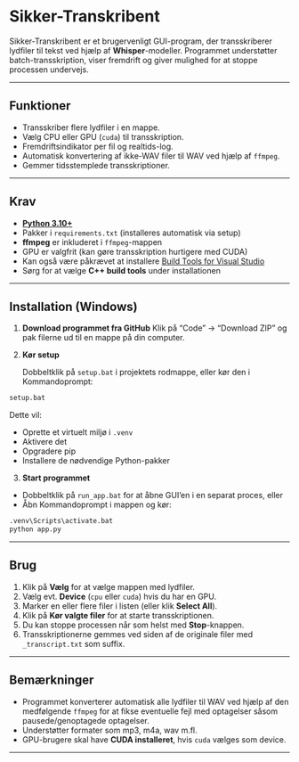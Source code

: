 # Sikker-Transkribent

Sikker-Transkribent er et brugervenligt GUI-program, der transskriberer lydfiler til tekst ved hjælp af **Whisper**-modeller. Programmet understøtter batch-transskription, viser fremdrift og giver mulighed for at stoppe processen undervejs.

---

## Funktioner

* Transskriber flere lydfiler i en mappe.
* Vælg CPU eller GPU (`cuda`) til transskription.
* Fremdriftsindikator per fil og realtids-log.
* Automatisk konvertering af ikke-WAV filer til WAV ved hjælp af `ffmpeg`.
* Gemmer tidsstemplede transskriptioner.

---

## Krav

* [**Python 3.10+**](https://www.python.org/downloads/)
* Pakker i `requirements.txt` (installeres automatisk via setup)
* **ffmpeg** er inkluderet i `ffmpeg`-mappen
* GPU er valgfrit (kan gøre transskription hurtigere med CUDA)
* Kan også være påkrævet at installere [Build Tools for Visual Studio](https://visualstudio.microsoft.com/visual-cpp-build-tools/)
* Sørg for at vælge **C++ build tools** under installationen

---

## Installation (Windows)

1. **Download programmet fra GitHub**
   Klik på “Code” → “Download ZIP” og pak filerne ud til en mappe på din computer.

2. **Kør setup**

   Dobbeltklik på `setup.bat` i projektets rodmappe, eller kør den i Kommandoprompt:

```bat
setup.bat
```

Dette vil:

* Oprette et virtuelt miljø i `.venv`
* Aktivere det
* Opgradere pip
* Installere de nødvendige Python-pakker

3. **Start programmet**

* Dobbeltklik på `run_app.bat` for at åbne GUI’en i en separat proces, eller
* Åbn Kommandoprompt i mappen og kør:

```bat
.venv\Scripts\activate.bat
python app.py
```

---

## Brug

1. Klik på **Vælg** for at vælge mappen med lydfiler.
2. Vælg evt. **Device** (`cpu` eller `cuda`) hvis du har en GPU.
3. Marker en eller flere filer i listen (eller klik **Select All**).
4. Klik på **Kør valgte filer** for at starte transskriptionen.
5. Du kan stoppe processen når som helst med **Stop**-knappen.
6. Transskriptionerne gemmes ved siden af de originale filer med `_transcript.txt` som suffix.

---

## Bemærkninger

* Programmet konverterer automatisk alle lydfiler til WAV ved hjælp af den medfølgende `ffmpeg` for at fikse eventuelle fejl med optagelser såsom pausede/genoptagede optagelser.
* Understøtter formater som mp3, m4a, wav m.fl.
* GPU-brugere skal have **CUDA installeret**, hvis `cuda` vælges som device.

---

